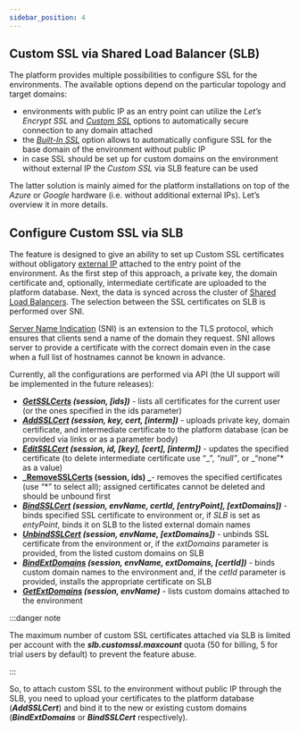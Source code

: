 ```yaml
---
sidebar_position: 4
---
```


## Custom SSL via Shared Load Balancer (SLB)

The platform provides multiple possibilities to configure SSL for the environments. The available options depend on the particular topology and target domains:

- environments with public IP as an entry point can utilize the _Let’s Encrypt SSL_ and [_Custom SSL_](/docs/ApplicationSetting/SSL/Custom%20SSL) options to automatically secure connection to any domain attached
- the [_Built-In SSL_](/docs/ApplicationSetting/SSL/Built-In%20SSL) option allows to automatically configure SSL for the base domain of the environment without public IP
- in case SSL should be set up for custom domains on the environment without external IP the _Custom SSL_ via SLB feature can be used

The latter solution is mainly aimed for the platform installations on top of the _Azure_ or _Google_ hardware (i.e. without additional external IPs). Let’s overview it in more details.

## Configure Custom SSL via SLB

The feature is designed to give an ability to set up Custom SSL certificates without obligatory [external IP](/docs/ApplicationSetting/External%20Access%20To%20Applications/Public%20IP) attached to the entry point of the environment. As the first step of this approach, a private key, the domain certificate and, optionally, intermediate certificate are uploaded to the platform database. Next, the data is synced across the cluster of [Shared Load Balancers](/docs/ApplicationSetting/External%20Access%20To%20Applications/Shared%20Load%20Balancer). The selection between the SSL certificates on SLB is performed over SNI.

[Server Name Indication](https://en.wikipedia.org/wiki/Server_Name_Indication) (SNI) is an extension to the TLS protocol, which ensures that clients send a name of the domain they request. SNI allows server to provide a certificate with the correct domain even in the case when a full list of hostnames cannot be known in advance.

Currently, all the configurations are performed via API (the UI support will be implemented in the future releases):

- **_[GetSSLCerts](https://docs.jelastic.com/api/#!/api/environment.Binder-method-GetSSLCerts) (session, [ids])_** - lists all certificates for the current user (or the ones specified in the ids parameter)
- **_[AddSSLCert](https://docs.jelastic.com/api/#!/api/environment.Binder-method-AddSSLCert) (session, key, cert, [interm])_** - uploads private key, domain certificate, and intermediate certificate to the platform database (can be provided via links or as a parameter body)
- **_[EditSSLCert](https://docs.jelastic.com/api/#!/api/environment.Binder-method-EditSSLCert) (session, id, [key], [cert], [interm])_** - updates the specified certificate (to delete intermediate certificate use “_”, _“null”_, or _“none”\* as a value)
- **_[RemoveSSLCerts](https://docs.jelastic.com/api/#!/api/environment.Binder-method-RemoveSSLCerts) (session, ids) _**- removes the specified certificates (use “\*” to select all); assigned certificates cannot be deleted and should be unbound first
- **_[BindSSLCert](https://docs.jelastic.com/api/#!/api/environment.Binder-method-RemoveSSLCerts) (session, envName, certId, [entryPoint], [extDomains])_** - binds specified SSL certificate to environment or, if _SLB_ is set as _entyPoint_, binds it on SLB to the listed external domain names
- **_[UnbindSSLCert](https://docs.jelastic.com/api/#!/api/environment.Binder-method-RemoveSSLCerts) (session, envName, [extDomains])_** - unbinds SSL certificate from the environment or, if the _extDomains_ parameter is provided, from the listed custom domains on SLB
- **_[BindExtDomains](https://docs.jelastic.com/api/#!/api/environment.Binder-method-RemoveSSLCerts) (session, envName, extDomains, [certId])_** - binds custom domain names to the environment and, if the _cetId_ parameter is provided, installs the appropriate certificate on SLB
- **_[GetExtDomains](https://docs.jelastic.com/api/#!/api/environment.Binder-method-RemoveSSLCerts) (session, envName)_** - lists custom domains attached to the environment

:::danger note

The maximum number of custom SSL certificates attached via SLB is limited per account with the **_slb.customssl.maxcount_** quota (50 for billing, 5 for trial users by default) to prevent the feature abuse.

:::

So, to attach custom SSL to the environment without public IP through the SLB, you need to upload your certificates to the platform database (**_AddSSLCert_**) and bind it to the new or existing custom domains (**_BindExtDomains_** or **_BindSSLCert_** respectively).
